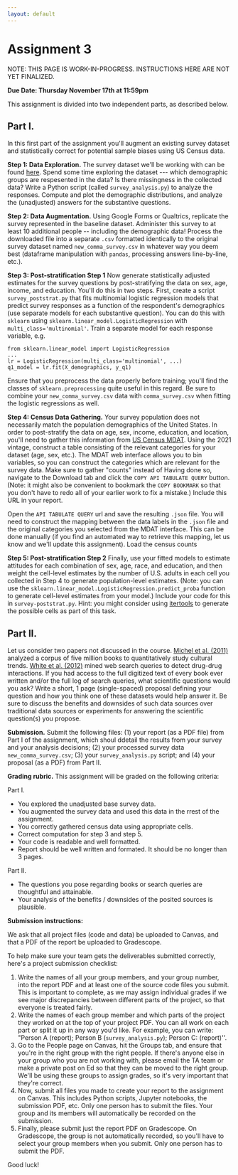 ```yaml
---
layout: default
---
```

# Assignment 3

NOTE: THIS PAGE IS WORK-IN-PROGRESS. INSTRUCTIONS HERE ARE NOT YET FINALIZED.

**Due Date: Thursday November 17th at 11:59pm**

This assignment is divided into two independent parts, as described below.

## Part I.

In this first part of the assignment you'll augment an existing survey dataset and statistically correct for potential sample biases using US Census data.

**Step 1: Data Exploration.** The survey dataset we'll be working with can be found [here](https://raw.githubusercontent.com/fivethirtyeight/data/master/comma-survey/comma-survey.csv). Spend some time exploring the dataset --- which demographic groups are respesented in the data? Is there missingness in the collected data?  Write a Python script (called `survey_analysis.py`) to analyze the responses. Compute and plot the demographic distributions, and analyze the (unadjusted) answers for the substantive questions.

**Step 2: Data Augmentation.** Using Google Forms or Qualtrics, replicate the survey represented in the baseline dataset. Administer this survey to at least 10 additional people -- including the demographic data! Process the downloaded file into a separate `.csv` formatted identically to the original survey dataset named `new_comma_survey.csv` in whatever way you deem best (dataframe manipulation with `pandas`, processing answers line-by-line, etc.).

**Step 3: Post-stratification Step 1** Now generate statistically adjusted estimates for the survey questions by post-stratifying the data on sex, age, income, and education. You'll do this in two steps. First, create a script `survey_poststrat.py` that fits multinomial logistic regression models that predict survey responses as a function of the respondent's demographics (use separate models for each substantive question). You can do this with `sklearn` using `sklearn.linear_model.LogisticRegression` with `multi_class='multinomial'`. Train a separate model for each response variable, e.g.

```
from sklearn.linear_model import LogisticRegression
...
lr = LogisticRegression(multi_class='multinomial', ...)
q1_model = lr.fit(X_demographics, y_q1)
```

Ensure that you preprocess the data properly before training; you'll find the classes of `sklearn.preprocessing` quite useful in this regard. Be sure to combine your `new_comma_survey.csv` data with `comma_survey.csv` when fitting the logistic regressions as well.

**Step 4: Census Data Gathering.** Your survey population does not necessarily match the population demographics of the United States. In order to post-stratify the data on age, sex, income, education, and location, you'll need to gather this information from [US Census MDAT](data.census.gov/mdat). Using the 2021 vintage, construct a table consisting of the relevant categories for your dataset (age, sex, etc.). The MDAT web interface allows you to bin variables, so you can construct the categories which are relevant for the survey data. Make sure to gather "counts" instead of Having done so, navigate to the Download tab and click the `COPY API TABULATE QUERY` button. (Note: it might also be convenient to bookmark the `COPY BOOKMARK` so that you don't have to redo all of your earlier work to fix a mistake.) Include this URL in your report.

Open the `API TABULATE QUERY` url and save the resulting `.json` file. You will need to construct the mapping between the data labels in the `.json` file and the original categories you selected from the MDAT interface. This can be done manually (if you find an automated way to retrieve this mapping, let us know and we'll update this assignment). Load the census counts

**Step 5: Post-stratification Step 2** Finally, use your fitted models to estimate attitudes for each combination of sex, age, race, and education, and then weight the cell-level estimates by the number of U.S. adults in each cell you collected in Step 4 to generate population-level estimates. (Note: you can use the `sklearn.linear_model.LogisticRegression.predict_proba` function to generate cell-level estimates from your model.) Include your code for this in `survey-poststrat.py`. Hint: you might consider using [itertools](https://docs.python.org/3/library/itertools.html) to generate the possible cells as part of this task.

## Part II. 

Let us consider two papers not discussed in the course. [Michel et al. (2011)](https://www.science.org/doi/epdf/10.1126/science.1199644) analyzed a corpus of five million books to quantitatively study cultural trends. [White et al. (2012)](https://academic.oup.com/jamia/article-pdf/20/3/404/17374497/20-3-404.pdf) mined web search queries to detect drug-drug interactions. If you had access to the full digitized text of every book ever written and/or the full log of search queries, what scientific questions would you ask? Write a short, 1 page (single-spaced) proposal defining your question and how you think one of these datasets would help answer it. Be sure to discuss the benefits and downsides of such data sources over traditional data sources or experiments for answering the scientific question(s) you propose.

**Submission.** Submit the following files: (1) your report (as a PDF file) from Part I of the assignment, which shoul ddetail the results from your survey and your analysis decisions; (2) your processed survey data `new_comma_survey.csv`; (3) your `survey_analysis.py` script; and (4) your proposal (as a PDF) from Part II.

**Grading rubric.** This assignment will be graded on the following criteria:

Part I.
* You explored the unadjusted base survey data.
* You augmented the survey data and used this data in the rrest of the assignment.
* You correctly gathered census data using appropriate cells.
* Correct computation for step 3 and step 5.
* Your code is readable and well formatted.
* Report should be well written and formated. It should be no longer than 3 pages.

Part II.
* The questions you pose regarding books or search queries are thoughtful and attainable.
* Your analysis of the benefits / downsides of the posited sources is plausible.

**Submission instructions:**

We ask that all project files (code and data) be uploaded to Canvas, and that a PDF of the report be uploaded to Gradescope.

To help make sure your team gets the deliverables submitted correctly, here's a project submission checklist:   

1. Write the names of all your group members, and your group number, into the report PDF and at least one of the source code files you submit. This is important to complete, as we may assign individual grades if we see major discrepancies between different parts of the project, so that everyone is treated fairly.
2. Write the names of each group member and which parts of the project they worked on at the top of your project PDF. You can all work on each part or split it up in any way you'd like. For example, you can write: "Person A (report); Person B (`survey_analysis.py`); Person C: (report)''.
3. Go to the People page on Canvas, hit the Groups tab, and ensure that you're in the right group with the right people. If there's anyone else in your group who you are not working with, please email the TA team or make a private post on Ed so that they can be moved to the right group. We'll be using these groups to assign grades, so it's very important that they're correct.
4. Now, submit all files you made to create your report to the assignment on Canvas. This includes Python scripts, Jupyter notebooks, the submission PDF, etc. Only one person has to submit the files. Your group and its members will automatically be recorded on the submission.
5. Finally, please submit just the report PDF on Gradescope. On Gradescope, the group is not automatically recorded, so you'll have to select your group members when you submit. Only one person has to submit the PDF.

Good luck!

